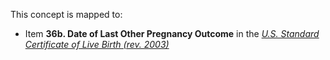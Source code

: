 This concept is mapped to:
* Item **36b. Date of Last Other Pregnancy Outcome** in the *[U.S. Standard Certificate of Live Birth (rev. 2003)](https://www.cdc.gov/nchs/data/dvs/birth11-03final-ACC.pdf)*